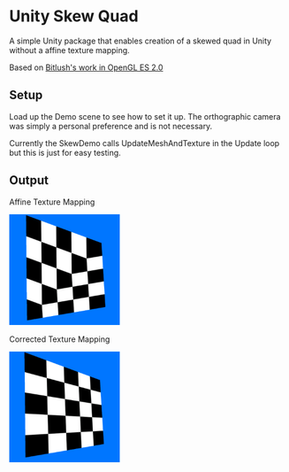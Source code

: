 # Unity Skew Quad

A simple Unity package that enables creation of a skewed quad in Unity without a affine texture mapping.

Based on [Bitlush's work in OpenGL ES 2.0](https://github.com/bitlush/android-arbitrary-quadrilaterals-in-opengl-es-2-0)

## Setup

Load up the Demo scene to see how to set it up. The orthographic camera was simply a personal preference and is not necessary. 

Currently the SkewDemo calls UpdateMeshAndTexture in the Update loop but this is just for easy testing.

## Output

Affine Texture Mapping

<img src="Images/affine.png" width="200">

Corrected Texture Mapping

<img src="Images/correct.png" width="200">
